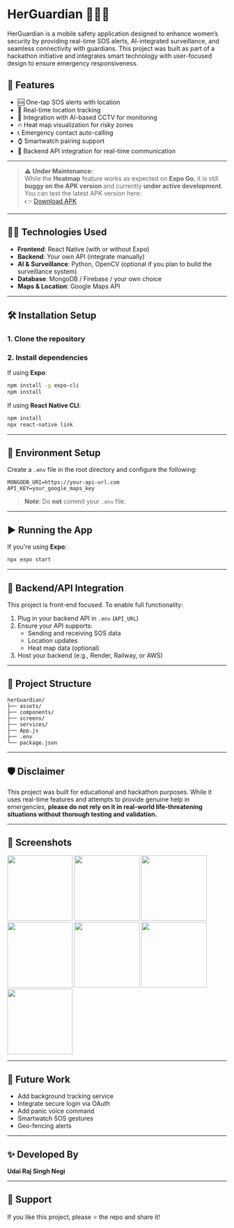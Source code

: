 # HerGuardian 👮‍♀️📱

HerGuardian is a mobile safety application designed to enhance women’s security by providing real-time SOS alerts, AI-integrated surveillance, and seamless connectivity with guardians. This project was built as part of a hackathon initiative and integrates smart technology with user-focused design to ensure emergency responsiveness.

## 🚀 Features

- 🆘 One-tap SOS alerts with location
- 📍 Real-time location tracking
- 📸 Integration with AI-based CCTV for monitoring
- 🔥 Heat map visualization for risky zones
- 📞 Emergency contact auto-calling
- ⌚ Smartwatch pairing support
- 📡 Backend API integration for real-time communication

---

> ⚠️ **Under Maintenance:**  
> While the **Heatmap** feature works as expected on **Expo Go**, it is still **buggy on the APK version** and currently **under active development**.  
> You can test the latest APK version here:  
> 👉 [Download APK](https://expo.dev/accounts/udai1273/projects/herGuardian/builds/e2d51141-7c91-4b7e-b6eb-70afcdf5df75) 

---

## 🧑‍💻 Technologies Used

- **Frontend**: React Native (with or without Expo)
- **Backend**: Your own API (integrate manually)
- **AI & Surveillance**: Python, OpenCV (optional if you plan to build the surveillance system)
- **Database**: MongoDB / Firebase / your own choice
- **Maps & Location**: Google Maps API

---

## 🛠️ Installation Setup

### 1. Clone the repository

### 2. Install dependencies

If using **Expo**:

```bash
npm install -g expo-cli
npm install
```

If using **React Native CLI**:

```bash
npm install
npx react-native link
```

---

## 🔐 Environment Setup

Create a `.env` file in the root directory and configure the following:

```
MONGODB_URI=https://your-api-url.com
API_KEY=your_google_maps_key
```

> **Note**: Do **not** commit your `.env` file.

---

## ▶️ Running the App

If you're using **Expo**:

```bash
npx expo start
```

---

## 🧠 Backend/API Integration

This project is front-end focused. To enable full functionality:

1. Plug in your backend API in `.env` (`API_URL`)
2. Ensure your API supports:
   - Sending and receiving SOS data
   - Location updates
   - Heat map data (optional)
3. Host your backend (e.g., Render, Railway, or AWS)

---

## 📝 Project Structure

```
herGuardian/
├── assets/
├── components/
├── screens/
├── services/
├── App.js
├── .env
└── package.json
```

---

## 🛡️ Disclaimer

This project was built for educational and hackathon purposes. While it uses real-time features and attempts to provide genuine help in emergencies, **please do not rely on it in real-world life-threatening situations without thorough testing and validation.**

---

## 📸 Screenshots

<img src="https://github.com/user-attachments/assets/18b9d3f9-4aaf-4b4d-8d9a-a5f643a7ed21" width="150"/>
<img src="https://github.com/user-attachments/assets/d7133b87-81ad-4536-89ce-25125ae0883f" width="150" />
<img src="https://github.com/user-attachments/assets/a9f06c1b-4efb-48d4-85f2-fc4c6c8d6144" width="150" />
<img src="https://github.com/user-attachments/assets/a9b3af37-0191-4bd1-b8c4-8edddab9bc4f" width="150" />
<img src="https://github.com/user-attachments/assets/fa671a47-c8ce-4fdb-8cff-67edb0898ee5" width="150"/>
<img src="https://github.com/user-attachments/assets/185a0a71-356d-4e5b-99ff-2df0172753b5" width="150" />
<img src="https://github.com/user-attachments/assets/c0d1aaea-ac4b-4811-a96b-60bef33d694b" width="150" />


---

## 🏁 Future Work

- Add background tracking service
- Integrate secure login via OAuth
- Add panic voice command
- Smartwatch SOS gestures
- Geo-fencing alerts

---

## ✨ Developed By

**Udai Raj Singh Negi**  

---

## 🙌 Support

If you like this project, please ⭐️ the repo and share it!
